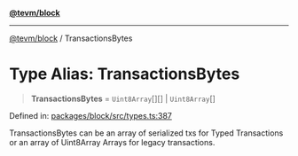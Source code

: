 [**@tevm/block**](../README.md)

***

[@tevm/block](../globals.md) / TransactionsBytes

# Type Alias: TransactionsBytes

> **TransactionsBytes** = `Uint8Array`[][] \| `Uint8Array`[]

Defined in: [packages/block/src/types.ts:387](https://github.com/evmts/tevm-monorepo/blob/main/packages/block/src/types.ts#L387)

TransactionsBytes can be an array of serialized txs for Typed Transactions or an array of Uint8Array Arrays for legacy transactions.
